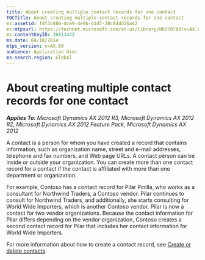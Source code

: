 ```yaml
---
title: About creating multiple contact records for one contact
TOCTitle: About creating multiple contact records for one contact
ms:assetid: fdf3c600-dce9-4e9b-b1d7-30c84dd56a42
ms:mtpsurl: https://technet.microsoft.com/en-us/library/Hh370708(v=AX.60)
ms:contentKeyID: 36811442
ms.date: 04/18/2014
mtps_version: v=AX.60
audience: Application User
ms.search.region: Global
---
```


# About creating multiple contact records for one contact 


_**Applies To:** Microsoft Dynamics AX 2012 R3, Microsoft Dynamics AX 2012 R2, Microsoft Dynamics AX 2012 Feature Pack, Microsoft Dynamics AX 2012_

A contact is a person for whom you have created a record that contains information, such as organization name, street and e-mail addresses, telephone and fax numbers, and Web page URLs. A contact person can be inside or outside your organization. You can create more than one contact record for a contact if the contact is affiliated with more than one department or organization.

For example, Contoso has a contact record for Pilar Pinilla, who works as a consultant for Northwind Traders, a Contoso vendor. Pilar continues to consult for Northwind Traders, and additionally, she starts consulting for World Wide Importers, which is another Contoso vendor. Pilar is now a contact for two vendor organizations. Because the contact information for Pilar differs depending on the vendor organization, Contoso creates a second contact record for Pilar that includes her contact information for World Wide Importers.

For more information about how to create a contact record, see [Create or delete contacts](create-or-delete-contacts.md).

  


